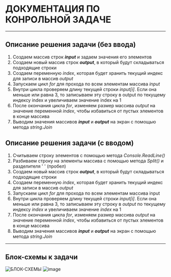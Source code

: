 # ДОКУМЕНТАЦИЯ ПО КОНРОЛЬНОЙ ЗАДАЧЕ
---
## Описание решения задачи (без ввода)
1. Создаем массив строк ***input*** и задаем значения его элементов
2. Создаем новый массив строк ***output***, в который будут складываться подходящие строки
3. Создаем переменную *index*, которая будет хранить текущий индекс для записи в массив *output*
4. Запускаем цикл *for* для прохода по всем элементам массива *input*
5. Внутри цикла проверяем длину текущей строки *input[i]*. Если она меньше или равна 3, то записываем эту строку в output по текущему индексу index и увеличиваем значение index на 1
6. После окончания цикла *for*, изменяем размер массива *output* на значение переменной *index*, чтобы избавиться от пустых элементов в конце массива
7. Выводим значения массивов ***input*** и ***output*** на экран с помощью метода *string.Join*

## Описание решения задачи (с вводом)
1. Считываем строку элементов с помощью метода *Console.ReadLine()*
2. Разбиваем строку на элементы массива с помощью метода *Split()* и разделителя ' ' (пробел)
3. Создаем новый массив строк ***output***, в который будут складываться подходящие строки
4. Создаем переменную *index*, которая будет хранить текущий индекс для записи в массив *output*
5. Запускаем цикл *for* для прохода по всем элементам массива input
6. Внутри цикла проверяем длину текущей строки *input[i]*. Если она меньше или равна 3, то записываем эту строку в *output* по текущему индексу *index* и увеличиваем значение *index* на 1
7. После окончания цикла *for*, изменяем размер массива *output* на значение переменной *index*, чтобы избавиться от пустых элементов в конце массива
8. Выводим значения массивов ***input*** и ***output*** на экран с помощью метода *string.Join*

---
## Блок-схемы к задачи
![БЛОК-СХЕМЫ](image.PNG)
![image](https://user-images.githubusercontent.com/77669485/235165869-c271f3b0-42a3-4169-b54f-153f5d7395cb.PNG)
